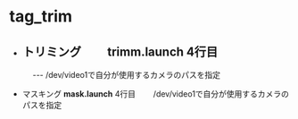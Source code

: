 # tag_trim
- トリミング
　　**trimm.launch**
    4行目　
    ---
    <param name="video_device" value="/dev/video1" />　
    ---
    /dev/video1で自分が使用するカメラのパスを指定
  
- マスキング
    **mask.launch**
     4行目　<param name="video_device" value="/dev/video1" />　
            /dev/video1で自分が使用するカメラのパスを指定
